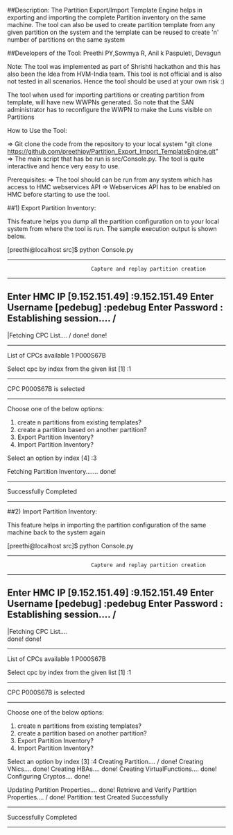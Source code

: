 ﻿##Description: The Partition Export/Import Template Engine helps in exporting and importing the complete Partition inventory on the same machine. The tool can also be used to create partition template from any given partition on the system and the template can be reused to create 'n' number of partitions on the same system

##Developers of the Tool: Preethi PY,Sowmya R, Anil k Paspuleti, Devagun


Note: The tool was implemented as part of Shrishti hackathon and this has also been the Idea from HVM-India team. This tool is not official and is also not tested in all scenarios. Hence the tool should be used at your own risk :)

The tool when used for importing partitions or creating partition from template, will have new WWPNs generated. So note that the SAN administrator has to reconfigure the WWPN to make the Luns visible on Partitions

How to Use the Tool:

=> Git clone the code from the repository to your local system "git clone https://github.com/preethipy/Partition_Export_Import_TemplateEngine.git"
=> The main script that has be run is src/Console.py. The tool is quite interactive and hence very easy to use. 

Prerequisites:
=> The tool should can be run from any system which has access to HMC webservices API
=> Webservices API has to be enabled on HMC before starting to use the tool.

##1) Export Partition Inventory:

This feature helps you dump all the partition configuration on to your local system from where the tool is run. The sample execution output is shown below.

[preethi@localhost src]$ python Console.py 
****************************************************************************************************
                               Capture and replay partition creation                                
****************************************************************************************************
Enter HMC IP [9.152.151.49]              :9.152.151.49
Enter Username [pedebug]              :pedebug
Enter Password :
Establishing session.... /
-
|Fetching CPC List.... /
 done!
 done!
****************************************************************************************************
List of CPCs available
1    P000S67B

Select cpc by index from the given list [1]              :1
****************************************************************************************************
CPC P000S67B is selected
****************************************************************************************************
Choose one of the below options:

1.  create n partitions from existing templates?
2.  create a partition based on another partition?
3.  Export Partition Inventory?
4.  Import Partition Inventory? 

Select an option by index [4]              :3


Fetching Partition Inventory....... done!

****************************************************************************************************
Successfully Completed
****************************************************************************************************

##2) Import Partition Inventory:


This feature helps in importing the partition configuration of the same machine back to the system again

[preethi@localhost src]$ python Console.py 
****************************************************************************************************
                               Capture and replay partition creation                                
****************************************************************************************************
Enter HMC IP [9.152.151.49]              :9.152.151.49
Enter Username [pedebug]              :pedebug
Enter Password :
Establishing session.... /
-
|Fetching CPC List....   
 done!
 done!
****************************************************************************************************
List of CPCs available
1    P000S67B

Select cpc by index from the given list [1]              :1

****************************************************************************************************
CPC P000S67B is selected
****************************************************************************************************
Choose one of the below options:

1.  create n partitions from existing templates?
2.  create a partition based on another partition?
3.  Export Partition Inventory?
4.  Import Partition Inventory? 

Select an option by index [3]              :4
Creating Partition.... /
 done!
Creating VNics.... done!
Creating HBAs.... done!
Creating VirtualFunctions.... done!
Configuring Cryptos.... done!


Updating Partition Properties.... done!
Retrieve and Verify Partition Properties.... /
 done!
Partition: test Created Successfully
****************************************************************************************************
Successfully Completed
****************************************************************************************************






